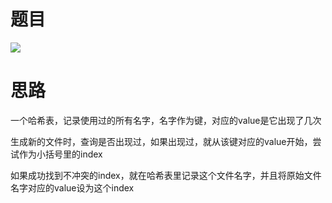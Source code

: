 # 题目

![](pics/230303-1487/img-2023-03-03-10-31-25.png)

# 思路

一个哈希表，记录使用过的所有名字，名字作为键，对应的value是它出现了几次

生成新的文件时，查询是否出现过，如果出现过，就从该键对应的value开始，尝试作为小括号里的index

如果成功找到不冲突的index，就在哈希表里记录这个文件名字，并且将原始文件名字对应的value设为这个index